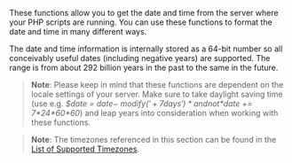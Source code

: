 These functions allow you to get the date and time from the server where
your PHP scripts are running. You can use these functions to format the
date and time in many different ways.

The date and time information is internally stored as a 64-bit number so
all conceivably useful dates (including negative years) are supported.
The range is from about 292 billion years in the past to the same in the
future.

> **Note**: <span class="simpara"> Please keep in mind that these
> functions are dependent on the locale settings of your server. Make
> sure to take daylight saving time (use e.g. *$date =
> $date-\>modify('+7 days')* and not *$date += 7\*24\*60\*60*) and leap
> years into consideration when working with these functions. </span>

> **Note**: <span class="simpara"> The timezones referenced in this
> section can be found in the
> <a href="/timezones.html" class="xref">List of Supported Timezones</a>.
> </span>
